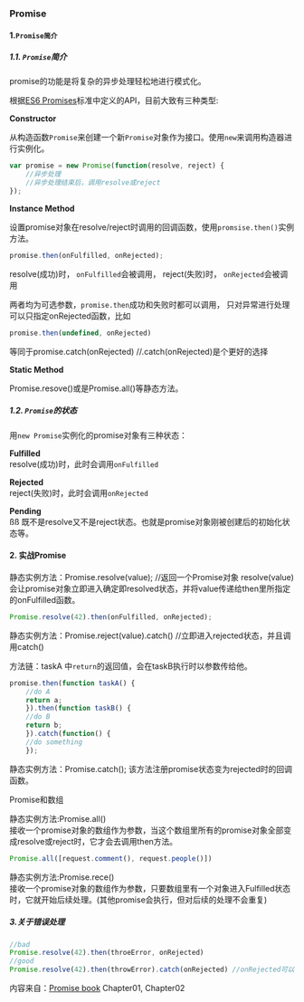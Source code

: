 ### Promise

#### 1.`Promise简介`

##### 1.1. `Promise`简介

promise的功能是将复杂的异步处理轻松地进行模式化。

根据[ES6 Promises](/)标准中定义的API，目前大致有三种类型:

<strong>Constructor</strong><br>

从构造函数<code>Promise</code>来创建一个新<code>Promise</code>对象作为接口。使用<code>new</code>来调用构造器进行实例化。

~~~js
var promise = new Promise(function(resolve, reject) {
	//异步处理
	//异步处理结束后，调用resolve或reject
});
~~~

<strong>Instance Method</strong><br>

设置promise对象在resolve/reject时调用的回调函数，使用<code>promsise.then()</code>实例方法。

~~~js
promise.then(onFulfilled, onRejected);
~~~

resolve(成功)时，
	<code>onFulfilled</code>会被调用，
reject(失败)时，
	<code>onRejected</code>会被调用

两者均为可选参数，<code>promise.then</code>成功和失败时都可以调用，
只对异常进行处理可以只指定onRejected函数，比如

~~~js
promise.then(undefined, onRejected)
~~~

等同于promise.catch(onRejected) //.catch(onRejected)是个更好的选择

<strong>Static Method</strong><br>

Promise.resove()或是Promise.all()等静态方法。

##### 1.2. `Promise`的状态

用<code>new Promise</code>实例化的promise对象有三种状态：

<strong>Fulfilled</strong><br>
	resolve(成功)时，此时会调用<code>onFulfilled</code>

<strong>Rejected</strong><br>
	reject(失败)时，此时会调用<code>onRejected</code>

<strong>Pending</strong><br>ßß
	既不是resolve又不是reject状态。也就是promise对象刚被创建后的初始化状态等。

#### 2. 实战Promise

静态实例方法：Promise.resolve(value); //返回一个Promise对象
resolve(value)会让promise对象立即进入确定即resolved状态，并将value传递给then里所指定的onFulfilled函数。

~~~js
Promise.resolve(42).then(onFulfilled, onRejected);
~~~

静态实例方法：Promise.reject(value).catch() //立即进入rejected状态，并且调用catch()

方法链：taskA 中<code>return</code>的返回值，会在taskB执行时以参数传给他。

~~~js
promise.then(function taskA() {	
	//do A
	return a;
	}).then(function taskB() {
	//do B
	return b;
	}).catch(function() {
	//do something
	});
~~~

静态实例方法：Promise.catch(); 该方法注册promise状态变为rejected时的回调函数。

Promise和数组

静态实例方法:Promise.all()<br>接收一个promise对象的数组作为参数，当这个数组里所有的promise对象全部变成resolve或reject时，它才会去调用then方法。

~~~js
Promise.all([request.comment(), request.people()])
~~~

静态实例方法:Promise.rece()<br>
接收一个promise对象的数组作为参数，只要数组里有一个对象进入Fulfilled状态时，它就开始后续处理。(其他promise会执行，但对后续的处理不会重复)

##### 3.关于错误处理
~~~js
//bad
Promise.resolve(42).then(throeError, onRejected)
//good
Promise.resolve(42).then(throwError).catch(onRejected) //onRejected可以捕获throwError中的error
~~~


内容来自：[Promise book](http://liubin.org/promises-book/) Chapter01, Chapter02






